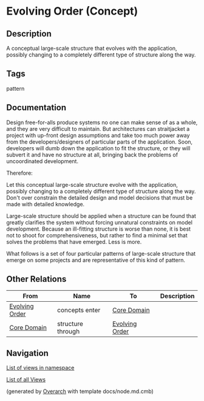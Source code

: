 
# Evolving Order (Concept)
## Description
A conceptual large-scale structure that evolves with the application, possibly
  changing to a completely different type of structure along the way.


## Tags
pattern

## Documentation
Design free-for-alls produce systems no one can make sense of as a whole, and
  they are very difficult to maintain. But architectures can straitjacket a
  project with up-front design assumptions and take too much power away from the
  developers/designers of particular parts of the application. Soon, developers
  will dumb down the application to fit the structure, or they will subvert it
  and have no structure at all, bringing back the problems of uncoordinated
  development.
  
  Therefore:
  
  Let this conceptual large-scale structure evolve with the application, possibly
  changing to a completely different type of structure along the way. Don't over
  constrain the detailed design and model decisions that must be made with
  detailed knowledge.
  
  Large-scale structure should be applied when a structure can be found that
  greatly clarifies the system without forcing unnatural constraints on model
  development. Because an ill-fitting structure is worse than none, it is best
  not to shoot for comprehensiveness, but rather to find a minimal set that
  solves the problems that have emerged. Less is more.
  
  What follows is a set of four particular patterns of large-scale structure that
  emerge on some projects and are representative of this kind of pattern.
## Other Relations
| From | Name | To | Description |
|---|---|---|---|
| [Evolving Order](../../../software-development/domain-driven-design/large-scale-structure/c-evolving-order.md) | concepts enter | [Core Domain](../../../software-development/domain-driven-design/distillation/c-core-domain.md) |  |
| [Core Domain](../../../software-development/domain-driven-design/distillation/c-core-domain.md) | structure through | [Evolving Order](../../../software-development/domain-driven-design/large-scale-structure/c-evolving-order.md) |  |


## Navigation
[List of views in namespace](./views-in-namespace.md)

[List of all Views](../../../views.md)


(generated by [Overarch](https://github.com/soulspace-org/overarch) with template docs/node.md.cmb)
